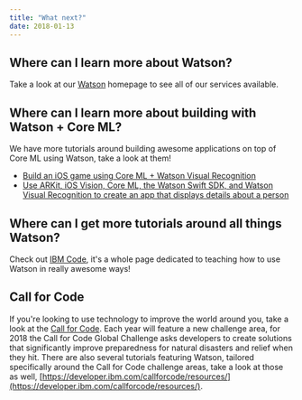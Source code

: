 ```yaml
---
title: "What next?"
date: 2018-01-13
---
```


## Where can I learn more about Watson?
Take a look at our [Watson](https://www.ibm.com/watson/) homepage to see all of our services available.

## Where can I learn more about building with Watson + Core ML?
We have more tutorials around building awesome applications on top of Core ML using Watson, take a look at them!
* [Build an iOS game using Core ML + Watson Visual Recognition](https://developer.ibm.com/code/patterns/build-an-ios-game-powered-by-core-ml-and-watson-visual-recognition/)
* [Use ARKit, iOS Vision, Core ML, the Watson Swift SDK, and Watson Visual Recognition to create an app that displays details about a person](https://developer.ibm.com/code/patterns/create-an-augmented-reality-application-with-facial-detection/)

## Where can I get more tutorials around all things Watson?
Check out [IBM Code](https://developer.ibm.com/code/), it's a whole page dedicated to teaching how to use Watson in really awesome ways!

## Call for Code
If you're looking to use technology to improve the world around you, take a look at the [Call for Code](callforcode.org). Each year will feature a new challenge area, for 2018 the Call for Code Global Challenge asks developers to create solutions that significantly improve preparedness for natural disasters and relief when they hit. There are also several tutorials featuring Watson, tailored specifically around the Call for Code challenge areas, take a look at those as well, [https://developer.ibm.com/callforcode/resources/](https://developer.ibm.com/callforcode/resources/).

